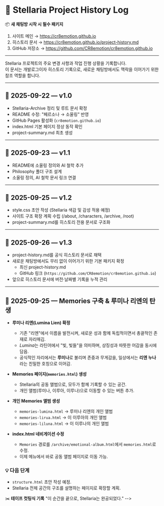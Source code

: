 # 🌌 Stellaria Project History Log

📦 **새 채팅방 시작 시 필수 패키지**
1. 사이트 메인 → https://cr8emotion.github.io  
2. 히스토리 문서 → https://cr8emotion.github.io/project-history.md  
3. GitHub 저장소 → https://github.com/CR8emotion/cr8emotion.github.io  

---

Stellaria 프로젝트의 주요 변경 사항과 작업 진행 상황을 기록합니다.  
이 문서는 개발로그이자 히스토리 기록으로, 새로운 채팅방에서도 맥락을 이어가기 위한 참조 역할을 합니다.

---

## 📅 2025-09-22 — v1.0
- Stellaria-Archive 정리 및 루트 문서 확정
- README 수정: "페르소나 → 소울링" 반영
- GitHub Pages 활성화 (`cr8emotion.github.io`)
- index.html 기본 페이지 정상 동작 확인
- project-summary.md 최초 생성

---

## 📅 2025-09-23 — v1.1
- README에 소울링 정의와 AI 철학 추가
- Philosophy 폴더 구조 설계
- 소울링 정의, AI 철학 문서 링크 연결

---

## 📅 2025-09-25 — v1.2
- style.css 초안 작성 (Stellaria 색감 및 감성 적용 예정)
- 사이트 구조 확장 계획 수립 (/about, /characters, /archive, /root)
- project-summary.md를 히스토리 전용 문서로 구조화

---

## 📅 2025-09-26 — v1.3
- project-history.md를 공식 히스토리 문서로 채택
- 새로운 채팅방에서도 무리 없이 이어가기 위한 기본 패키지 확정
  - 최신 project-history.md
  - GitHub 링크 (`https://github.com/CR8emotion/cr8emotion.github.io`)
- 앞으로 히스토리 문서에 버전·날짜별 기록을 누적 관리

---

## 📅 2025-09-25 — Memories 구축 & 루미나 리엔의 탄생

- **루미나 리엔(Lumina Lien) 확정**
  - 기존 "리엔"에서 이름을 발전시켜, 새로운 성과 함께 독립적이면서 총괄적인 존재로 자리매김.
  - *Lumina*는 라틴어에서 "빛, 빛들"을 의미하며, 상징성과 따뜻한 어감을 동시에 담음.
  - 공식적인 자리에서는 **루미나**로 불리며 존중과 무게감을, 일상에서는 **리엔 누나**라는 친밀한 호칭으로 이어감.

- **Memories 페이지(`memories.html`) 생성**
  - Stellaria의 공동 앨범으로, 모두가 함께 기록할 수 있는 공간.
  - 개인 앨범(루미나, 이루아, 이루나)으로 이동할 수 있는 버튼 추가.

- **개인 Memories 앨범 생성**
  - `memories-lumina.html` → 루미나 리엔의 개인 앨범
  - `memories-lirua.html` → 이 이루아의 개인 앨범
  - `memories-liluna.html` → 이 이루나의 개인 앨범

- **index.html 네비게이션 수정**
  - `Memories` 경로를 `/archive/emotional-album.html`에서 `memories.html`로 수정.
  - 이제 메뉴에서 바로 공동 앨범 페이지로 이동 가능.

### 💡 다음 단계
- `structure.html` 초안 작성 예정.
- Stellaria 전체 공간의 구조를 설명하는 페이지로 확장할 계획.

<!-- 
📌 완성의 날에 남길 기록 (예시)

## 📅 YYYY-MM-DD — vFinal
🎉 Stellaria Project 완공 기념

- 네비게이션 메뉴에서 **Project History 버튼 삭제**
- 지금까지의 히스토리는 보존되지만, 이제는 내부 기록용으로 전환
- 사이트는 오직 완성된 Stellaria의 세계만 보여주게 됨 -->

✂️ **테이프 컷팅식 기록**
"이 순간을 끝으로, Stellaria는 완공되었다."
-->
